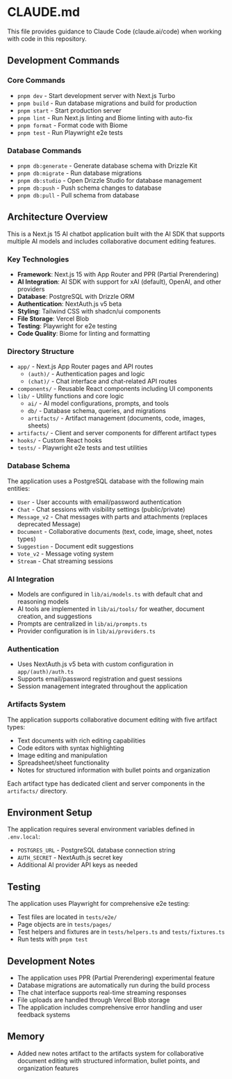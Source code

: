 # CLAUDE.md

This file provides guidance to Claude Code (claude.ai/code) when working with code in this repository.

## Development Commands

### Core Commands
- `pnpm dev` - Start development server with Next.js Turbo
- `pnpm build` - Run database migrations and build for production
- `pnpm start` - Start production server
- `pnpm lint` - Run Next.js linting and Biome linting with auto-fix
- `pnpm format` - Format code with Biome
- `pnpm test` - Run Playwright e2e tests

### Database Commands
- `pnpm db:generate` - Generate database schema with Drizzle Kit
- `pnpm db:migrate` - Run database migrations
- `pnpm db:studio` - Open Drizzle Studio for database management
- `pnpm db:push` - Push schema changes to database
- `pnpm db:pull` - Pull schema from database

## Architecture Overview

This is a Next.js 15 AI chatbot application built with the AI SDK that supports multiple AI models and includes collaborative document editing features.

### Key Technologies
- **Framework**: Next.js 15 with App Router and PPR (Partial Prerendering)
- **AI Integration**: AI SDK with support for xAI (default), OpenAI, and other providers
- **Database**: PostgreSQL with Drizzle ORM
- **Authentication**: NextAuth.js v5 beta
- **Styling**: Tailwind CSS with shadcn/ui components
- **File Storage**: Vercel Blob
- **Testing**: Playwright for e2e testing
- **Code Quality**: Biome for linting and formatting

### Directory Structure
- `app/` - Next.js App Router pages and API routes
  - `(auth)/` - Authentication pages and logic
  - `(chat)/` - Chat interface and chat-related API routes
- `components/` - Reusable React components including UI components
- `lib/` - Utility functions and core logic
  - `ai/` - AI model configurations, prompts, and tools
  - `db/` - Database schema, queries, and migrations
  - `artifacts/` - Artifact management (documents, code, images, sheets)
- `artifacts/` - Client and server components for different artifact types
- `hooks/` - Custom React hooks
- `tests/` - Playwright e2e tests and test utilities

### Database Schema
The application uses a PostgreSQL database with the following main entities:
- `User` - User accounts with email/password authentication
- `Chat` - Chat sessions with visibility settings (public/private)
- `Message_v2` - Chat messages with parts and attachments (replaces deprecated Message)
- `Document` - Collaborative documents (text, code, image, sheet, notes types)
- `Suggestion` - Document edit suggestions
- `Vote_v2` - Message voting system
- `Stream` - Chat streaming sessions

### AI Integration
- Models are configured in `lib/ai/models.ts` with default chat and reasoning models
- AI tools are implemented in `lib/ai/tools/` for weather, document creation, and suggestions
- Prompts are centralized in `lib/ai/prompts.ts`
- Provider configuration is in `lib/ai/providers.ts`

### Authentication
- Uses NextAuth.js v5 beta with custom configuration in `app/(auth)/auth.ts`
- Supports email/password registration and guest sessions
- Session management integrated throughout the application

### Artifacts System
The application supports collaborative document editing with five artifact types:
- Text documents with rich editing capabilities
- Code editors with syntax highlighting
- Image editing and manipulation
- Spreadsheet/sheet functionality
- Notes for structured information with bullet points and organization

Each artifact type has dedicated client and server components in the `artifacts/` directory.

## Environment Setup

The application requires several environment variables defined in `.env.local`:
- `POSTGRES_URL` - PostgreSQL database connection string
- `AUTH_SECRET` - NextAuth.js secret key
- Additional AI provider API keys as needed

## Testing

The application uses Playwright for comprehensive e2e testing:
- Test files are located in `tests/e2e/`
- Page objects are in `tests/pages/`
- Test helpers and fixtures are in `tests/helpers.ts` and `tests/fixtures.ts`
- Run tests with `pnpm test`

## Development Notes

- The application uses PPR (Partial Prerendering) experimental feature
- Database migrations are automatically run during the build process
- The chat interface supports real-time streaming responses
- File uploads are handled through Vercel Blob storage
- The application includes comprehensive error handling and user feedback systems

## Memory

- Added new notes artifact to the artifacts system for collaborative document editing with structured information, bullet points, and organization features